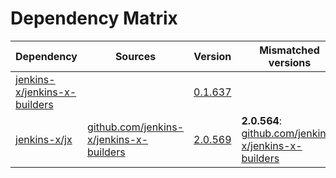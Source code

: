 # Dependency Matrix

Dependency | Sources | Version | Mismatched versions
---------- | ------- | ------- | -------------------
[jenkins-x/jenkins-x-builders](https://github.com/jenkins-x/jenkins-x-builders) |  | [0.1.637]() | 
[jenkins-x/jx](https://github.com/jenkins-x/jx) | [github.com/jenkins-x/jenkins-x-builders](https://github.com/jenkins-x/jenkins-x-builders) | [2.0.569](https://github.com/jenkins-x/jx/releases/tag/v2.0.569) | **2.0.564**: [github.com/jenkins-x/jenkins-x-builders](https://github.com/jenkins-x/jenkins-x-builders)
